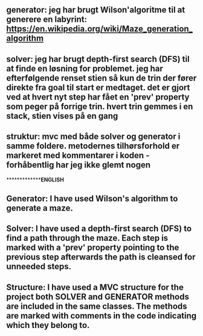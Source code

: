 ## generator: jeg har brugt Wilson'algoritme  til at generere en labyrint: https://en.wikipedia.org/wiki/Maze_generation_algorithm

## solver: jeg har brugt depth-first search (DFS) til at finde en løsning for problemet. jeg har efterfølgende renset stien så kun de trin der fører direkte fra goal til start er medtaget. det er gjort ved at hvert nyt step har fået en 'prev' property som peger på forrige trin. hvert trin gemmes i en stack, stien vises på en gang

## struktur: mvc med både solver og generator i samme foldere. metodernes tilhørsforhold er markeret med kommentarer i koden - forhåbentlig har jeg ikke glemt nogen

*******************************ENGLISH******************
## Generator: I have used Wilson's algorithm  to generate a maze.

## Solver: I have used a depth-first search (DFS) to find a path through the maze. Each step is marked with a 'prev' property pointing to the previous step afterwards the path is cleansed for unneeded steps.

## Structure: I have used a MVC structure  for the project both SOLVER and GENERATOR methods are included in the same classes. The methods are marked with comments in the code indicating which they belong to.